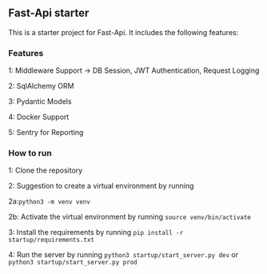 ## Fast-Api starter

This is a starter project for Fast-Api. It includes the following features:

### Features
1: Middleware Support -> DB Session, JWT Authentication, Request Logging

2: SqlAlchemy ORM

3: Pydantic Models

4: Docker Support

5: Sentry for Reporting

### How to run
1: Clone the repository

2: Suggestion to create a virtual environment by running 

2a:`python3 -m venv venv`

2b: Activate the virtual environment by running `source venv/bin/activate`

3: Install the requirements by running `pip install -r startup/requirements.txt`

4: Run the server by running `python3 startup/start_server.py dev` or `python3 startup/start_server.py prod`
